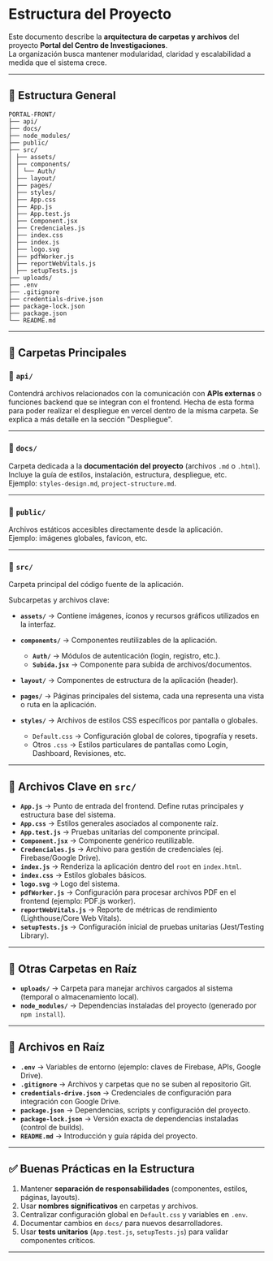 # Estructura del Proyecto

Este documento describe la **arquitectura de carpetas y archivos** del proyecto **Portal del Centro de Investigaciones**.  
La organización busca mantener modularidad, claridad y escalabilidad a medida que el sistema crece.

---

## 📂 Estructura General

```
PORTAL-FRONT/
├── api/
├── docs/
├── node_modules/
├── public/
├── src/
│ ├── assets/
│ ├── components/
│ │ └── Auth/
│ ├── layout/
│ ├── pages/
│ ├── styles/
│ ├── App.css
│ ├── App.js
│ ├── App.test.js
│ ├── Component.jsx
│ ├── Credenciales.js
│ ├── index.css
│ ├── index.js
│ ├── logo.svg
│ ├── pdfWorker.js
│ ├── reportWebVitals.js
│ ├── setupTests.js
├── uploads/
├── .env
├── .gitignore
├── credentials-drive.json
├── package-lock.json
├── package.json
└── README.md
```

---

## 📁 Carpetas Principales

### 🔹 `api/`
Contendrá archivos relacionados con la comunicación con **APIs externas** o funciones backend que se integran con el frontend. Hecha de esta forma para poder realizar el despliegue en vercel dentro de la misma carpeta. Se explica a más detalle en la sección "Despliegue".

---

### 🔹 `docs/`
Carpeta dedicada a la **documentación del proyecto** (archivos `.md` o `.html`).  
Incluye la guía de estilos, instalación, estructura, despliegue, etc.  
Ejemplo: `styles-design.md`, `project-structure.md`.

---

### 🔹 `public/`
Archivos estáticos accesibles directamente desde la aplicación.  
Ejemplo: imágenes globales, favicon, etc.

---

### 🔹 `src/`
Carpeta principal del código fuente de la aplicación.  

Subcarpetas y archivos clave:

- **`assets/`** → Contiene imágenes, íconos y recursos gráficos utilizados en la interfaz.  

- **`components/`** → Componentes reutilizables de la aplicación.  
  - **`Auth/`** → Módulos de autenticación (login, registro, etc.).  
  - **`Subida.jsx`** → Componente para subida de archivos/documentos.  

- **`layout/`** → Componentes de estructura de la aplicación (header).  

- **`pages/`** → Páginas principales del sistema, cada una representa una vista o ruta en la aplicación.  

- **`styles/`** → Archivos de estilos CSS específicos por pantalla o globales.  
  - `Default.css` → Configuración global de colores, tipografía y resets.  
  - Otros `.css` → Estilos particulares de pantallas como Login, Dashboard, Revisiones, etc.  

---

## 📄 Archivos Clave en `src/`

- **`App.js`** → Punto de entrada del frontend. Define rutas principales y estructura base del sistema.  
- **`App.css`** → Estilos generales asociados al componente raíz.  
- **`App.test.js`** → Pruebas unitarias del componente principal.  
- **`Component.jsx`** → Componente genérico reutilizable.  
- **`Credenciales.js`** → Archivo para gestión de credenciales (ej. Firebase/Google Drive).  
- **`index.js`** → Renderiza la aplicación dentro del `root` en `index.html`.  
- **`index.css`** → Estilos globales básicos.  
- **`logo.svg`** → Logo del sistema.  
- **`pdfWorker.js`** → Configuración para procesar archivos PDF en el frontend (ejemplo: PDF.js worker).  
- **`reportWebVitals.js`** → Reporte de métricas de rendimiento (Lighthouse/Core Web Vitals).  
- **`setupTests.js`** → Configuración inicial de pruebas unitarias (Jest/Testing Library).  

---

## 📂 Otras Carpetas en Raíz

- **`uploads/`** → Carpeta para manejar archivos cargados al sistema (temporal o almacenamiento local).  
- **`node_modules/`** → Dependencias instaladas del proyecto (generado por `npm install`).  

---

## 📄 Archivos en Raíz

- **`.env`** → Variables de entorno (ejemplo: claves de Firebase, APIs, Google Drive).  
- **`.gitignore`** → Archivos y carpetas que no se suben al repositorio Git.  
- **`credentials-drive.json`** → Credenciales de configuración para integración con Google Drive.  
- **`package.json`** → Dependencias, scripts y configuración del proyecto.  
- **`package-lock.json`** → Versión exacta de dependencias instaladas (control de builds).  
- **`README.md`** → Introducción y guía rápida del proyecto.  

---

## ✅ Buenas Prácticas en la Estructura

1. Mantener **separación de responsabilidades** (componentes, estilos, páginas, layouts).  
2. Usar **nombres significativos** en carpetas y archivos.  
3. Centralizar configuración global en `Default.css` y variables en `.env`.  
4. Documentar cambios en `docs/` para nuevos desarrolladores.  
5. Usar **tests unitarios** (`App.test.js`, `setupTests.js`) para validar componentes críticos.  

---
